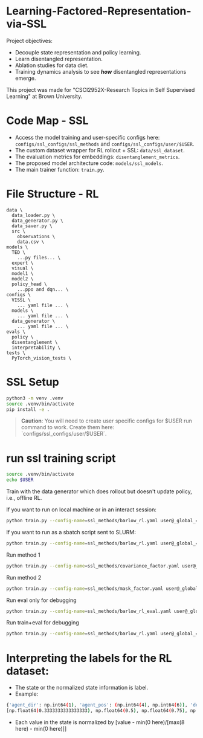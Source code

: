 # Learning-Factored-Representation-via-SSL
Project objectives:
* Decouple state representation and policy learning.
* Learn disentangled representation.
* Ablation studies for data diet.
* Training dynamics analysis to see ***how*** disentangled representations emerge.

This project was made for "CSCI2952X-Research Topics in Self Supervised Learning" at Brown University.

# Code Map - SSL
* Access the model training and user-specific configs here: `configs/ssl_configs/ssl_methods` and `configs/ssl_configs/user/$USER`.
* The custom dataset wrapper for RL rollout + SSL: `data/ssl_dataset`.
* The evaluation metrics for embeddings: `disentanglement_metrics`.
* The proposed model architecture code: `models/ssl_models`.
* The main trainer function: `train.py`.

# File Structure - RL

```
data \
  data_loader.py \
  data_generator.py \
  data_saver.py \
  src \
    observations \
    data.csv \
models \
  TED \
    ...py files... \
  expert \
  visual \
  model1 \
  model2 \
  policy_head \
    ...ppo and dqn... \
configs \
  VISSL \
    ... yaml file ... \
  models \
    ... yaml file ... \
  data_generator \
    ... yaml file ... \
evals \
  policy \
  disentanglement \
  interpretability \
tests \
  PyTorch_vision_tests \
```

# SSL Setup
```bash
python3 -m venv .venv
source .venv/bin/activate
pip install -e .
```

> **Caution**: You will need to create user specific configs for $USER run command to work. Create them here: `configs/ssl_configs/user/$USER`.

# run ssl training script
```bash
source .venv/bin/activate
echo $USER
```

Train with the data generator which does rollout but doesn't update policy, i.e., offline RL.

If you want to run on local machine or in an interact session:
```bash
python train.py --config-name=ssl_methods/barlow_rl.yaml user@_global_=$USER/run_slurm
```

If you want to run as a sbatch script sent to SLURM:
```bash
python train.py --config-name=ssl_methods/barlow_rl.yaml user@_global_=$USER/run_slurm -m
```

Run method 1
```bash
python train.py --config-name=ssl_methods/covariance_factor.yaml user@_global_=$USER/run_slurm -m
```

Run method 2
```bash
python train.py --config-name=ssl_methods/mask_factor.yaml user@_global_=$USER/run_slurm -m
```

Run eval only for debugging
```bash
python train.py --config-name=ssl_methods/barlow_rl_eval.yaml user@_global_=$USER/run_slurm -m
```

Run train+eval for debugging
```bash
python train.py --config-name=ssl_methods/barlow_rl.yaml user@_global_=$USER/run_debug -m
```

# Interpreting the labels for the RL dataset:
* The state or the normalized state information is label.
* Example: 
```bash
{'agent_dir': np.int64(1), 'agent_pos': (np.int64(4), np.int64(6)), 'door_locked': 0, 'door_open': 0, 'door_pos': (np.int64(2), np.int64(3)), 'goal_pos': (np.int64(3), np.int64(3)), 'holding_key': 0, 'key_pos': (np.int64(4), np.int64(4))} 
[np.float64(0.3333333333333333), np.float64(0.5), np.float64(0.75), np.float64(0.0), np.float64(0.0), np.float64(0.25), np.float64(0.375), np.float64(0.375), np.float64(0.375), np.float64(0.0), np.float64(0.5), np.float64(0.5)]
```
* Each value in the state is normalized by [value - min(0 here)/[max(8 here) - min(0 here)]]
